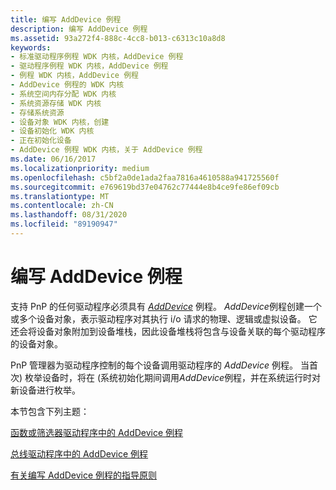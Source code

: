 ```yaml
---
title: 编写 AddDevice 例程
description: 编写 AddDevice 例程
ms.assetid: 93a272f4-888c-4cc8-b013-c6313c10a8d8
keywords:
- 标准驱动程序例程 WDK 内核，AddDevice 例程
- 驱动程序例程 WDK 内核，AddDevice 例程
- 例程 WDK 内核，AddDevice 例程
- AddDevice 例程的 WDK 内核
- 系统空间内存分配 WDK 内核
- 系统资源存储 WDK 内核
- 存储系统资源
- 设备对象 WDK 内核，创建
- 设备初始化 WDK 内核
- 正在初始化设备
- AddDevice 例程 WDK 内核，关于 AddDevice 例程
ms.date: 06/16/2017
ms.localizationpriority: medium
ms.openlocfilehash: c5bf2a0de1ada2faa7816a4610588a941725560f
ms.sourcegitcommit: e769619bd37e04762c77444e8b4ce9fe86ef09cb
ms.translationtype: MT
ms.contentlocale: zh-CN
ms.lasthandoff: 08/31/2020
ms.locfileid: "89190947"
---
```

# <a name="writing-an-adddevice-routine"></a>编写 AddDevice 例程





支持 PnP 的任何驱动程序必须具有 [*AddDevice*](/windows-hardware/drivers/ddi/wdm/nc-wdm-driver_add_device) 例程。 *AddDevice*例程创建一个或多个设备对象，表示驱动程序对其执行 i/o 请求的物理、逻辑或虚拟设备。 它还会将设备对象附加到设备堆栈，因此设备堆栈将包含与设备关联的每个驱动程序的设备对象。

PnP 管理器为驱动程序控制的每个设备调用驱动程序的 *AddDevice* 例程。 当首次) 枚举设备时，将在 (系统初始化期间调用*AddDevice*例程，并在系统运行时对新设备进行枚举。

本节包含下列主题：

[函数或筛选器驱动程序中的 AddDevice 例程](adddevice-routines-in-function-or-filter-drivers.md)

[总线驱动程序中的 AddDevice 例程](adddevice-routines-in-bus-drivers.md)

[有关编写 AddDevice 例程的指导原则](guidelines-for-writing-adddevice-routines.md)

 

